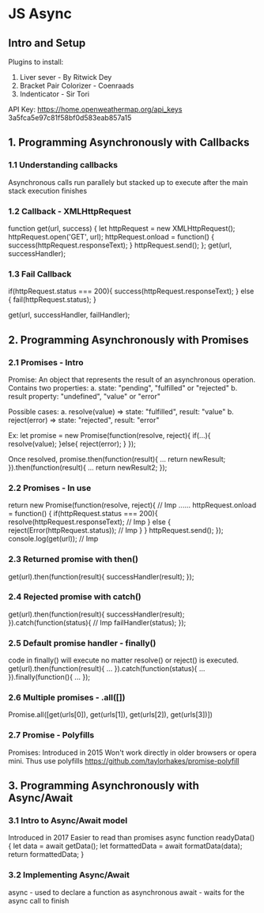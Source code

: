 # JS Async

## Intro and Setup
Plugins to install:
1. Liver sever - By Ritwick Dey
2. Bracket Pair Colorizer - Coenraads
3. Indenticator - Sir Tori

API Key:
https://home.openweathermap.org/api_keys
3a5fca5e97c81f58bf0d583eab857a15

## 1. Programming Asynchronously with Callbacks
### 1.1 Understanding callbacks
Asynchronous calls run parallely but stacked up to execute after the main stack execution finishes

### 1.2 Callback - XMLHttpRequest
function get(url, success) {
    let httpRequest = new XMLHttpRequest();
    httpRequest.open('GET', url);
    httpRequest.onload = function() {
        success(httpRequest.responseText);
    }
    httpRequest.send();
};
get(url, successHandler);

### 1.3 Fail Callback
if(httpRequest.status === 200){
    success(httpRequest.responseText);
} else {
    fail(httpRequest.status);
}

get(url, successHandler, failHandler);

## 2. Programming Asynchronously with Promises
### 2.1 Promises - Intro
Promise: An object that represents the result of an asynchronous operation.
Contains two properties: a. state: "pending", "fulfilled" or "rejected"
b. result property: "undefined", "value" or "error"

Possible cases:
a. resolve(value) => state: "fulfilled", result: "value"
b. reject(error) => state: "rejected", result: "error"

Ex: let promise = new Promise(function(resolve, reject){
    if(...){
        resolve(value);
    }else{
        reject(error);
    }
});

Once resolved,
promise.then(function(result){
    ...
    return newResult;
}).then(function(result){
    ...
    return newResult2;
});

### 2.2 Promises - In use
 return new Promise(function(resolve, reject){ // Imp
    ......
    httpRequest.onload = function() {
        if(httpRequest.status === 200){
            resolve(httpRequest.responseText); // Imp
        } else {
            reject(Error(httpRequest.status)); // Imp
        }
    }
    httpRequest.send();
});
console.log(get(url)); // Imp

### 2.3 Returned promise with then()
get(url).then(function(result){
    successHandler(result);
});

### 2.4 Rejected promise with catch()
get(url).then(function(result){
    successHandler(result);
}).catch(function(status){ // Imp
    failHandler(status);
});

### 2.5 Default promise handler - finally()
code in finally() will execute no matter resolve() or reject() is executed.
get(url).then(function(result){
    ...
}).catch(function(status){
    ...
}).finally(function(){
    ...
});

### 2.6 Multiple promises - .all([])
Promise.all([get(urls[0]), get(urls[1]), get(urls[2]), get(urls[3])])

### 2.7 Promise - Polyfills
Promises: Introduced in 2015
Won't work directly in older browsers or opera mini.
Thus use polyfills
https://github.com/taylorhakes/promise-polyfill

## 3. Programming Asynchronously with Async/Await
### 3.1 Intro to Async/Await model
Introduced in 2017
Easier to read than promises
async function readyData() {
    let data = await getData();
    let formattedData = await formatData(data);
    return formattedData;
}

### 3.2 Implementing Async/Await
async - used to declare a function as asynchronous
await - waits for the async call to finish